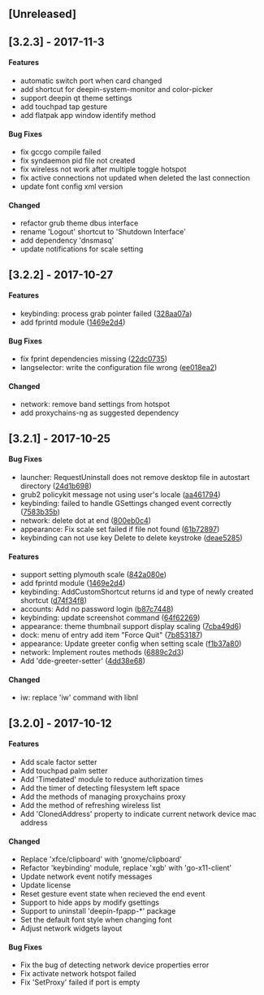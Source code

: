 ## [Unreleased]

## [3.2.3] - 2017-11-3
#### Features
*   automatic switch port when card changed
*   add shortcut for deepin-system-monitor and color-picker
*   support deepin qt theme settings
*   add touchpad tap gesture
*   add flatpak app window identify method


#### Bug Fixes
*   fix gccgo compile failed
*   fix syndaemon pid file not created
*   fix wireless not work after multiple toggle hotspot
*   fix active connections not updated when deleted the last connection
*   update font config xml version


#### Changed
*   refactor grub theme dbus interface
*   rename 'Logout' shortcut to 'Shutdown Interface'
*   add dependency 'dnsmasq'
*   update notifications for scale setting


##  [3.2.2] - 2017-10-27
#### Features
*   keybinding:  process grab pointer failed ([328aa07a](328aa07a))
*   add fprintd module ([1469e2d4](1469e2d4))

#### Bug Fixes
*   fix fprint dependencies missing ([22dc0735](22dc0735))
*   langselector:  write the configuration file wrong ([ee018ea2](ee018ea2))

#### Changed
*   network: remove band settings from hotspot
*   add proxychains-ng as suggested dependency


## [3.2.1] - 2017-10-25
#### Bug Fixes
*   launcher: RequestUninstall does not remove desktop file in autostart directory ([24d1b698](24d1b698))
*   grub2 policykit message not using user's locale ([aa461794](aa461794))
*   keybinding: failed to handle GSettings changed event correctly ([7583b35b](7583b35b))
*   network: delete dot at end ([800eb0c4](800eb0c4))
*   appearance: Fix scale set failed if file not found ([61b72897](61b72897))
*   keybinding can not use key Delete to delete keystroke ([deae5285](deae5285))

#### Features
*   support setting plymouth scale ([842a080e](842a080e))
*   add fprintd module ([1469e2d4](1469e2d4))
*   keybinding: AddCustomShortcut returns id and type of newly created shortcut ([d74f34f8](d74f34f8))
*   accounts: Add no password login ([b87c7448](b87c7448))
*   keybinding: update screenshot command ([64f62269](64f62269))
*   appearance: theme thumbnail support display scaling ([7cba49d6](7cba49d6))
*   dock: menu of entry add item "Force Quit" ([7b853187](7b853187))
*   appearance: Update greeter config when setting scale ([f1b37a80](f1b37a80))
*   network: Implement routes methods ([6889c2d3](6889c2d3))
*   Add 'dde-greeter-setter' ([4dd38e68](4dd38e68))

#### Changed
*   iw: replace 'iw' command with libnl


## [3.2.0] - 2017-10-12
#### Features
* Add scale factor setter
* Add touchpad palm setter
* Add 'Timedated' module to reduce authorization times
* Add the timer of detecting filesystem left space
* Add the methods of managing proxychains proxy
* Add the method of refreshing wireless list
* Add 'ClonedAddress' property to indicate current network device mac address

#### Changed
* Replace 'xfce/clipboard' with 'gnome/clipboard'
* Refactor 'keybinding' module, replace 'xgb' with 'go-x11-client'
* Update network event notify messages
* Update license
* Reset gesture event state when recieved the end event
* Support to hide apps by modify gsettings
* Support to uninstall 'deepin-fpapp-*' package
* Set the default font style when changing font
* Adjust network widgets layout

#### Bug Fixes
* Fix the bug of detecting network device properties error
* Fix activate network hotspot failed
* Fix 'SetProxy' failed if port is empty
